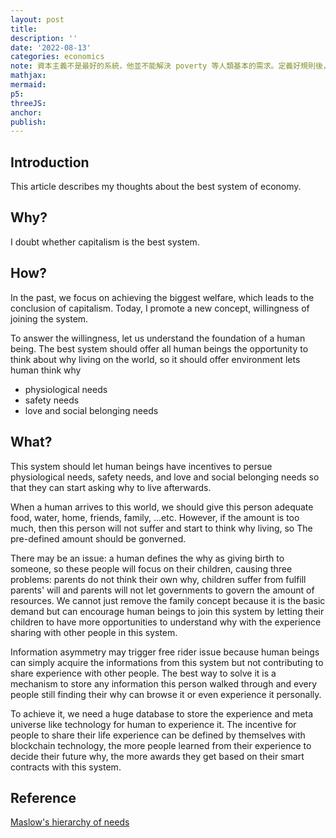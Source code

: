 ```yaml
---
layout: post
title:
description: ''
date: '2022-08-13'
categories: economics
note: 資本主義不是最好的系統，他並不能解決 poverty 等人類基本的需求。定義好規則後，可以用 ML 來預測 steady state 的結果
mathjax:
mermaid:
p5:
threeJS:
anchor:
publish:
---
```


## Introduction

This article describes my thoughts about the best system of economy.

## Why?

I doubt whether capitalism is the best system.

## How?

In the past, we focus on achieving the biggest welfare, which leads to the conclusion of capitalism. Today, I promote a new concept, willingness of joining the system.

To answer the willingness, let us understand the foundation of a human being. The best system should offer all human beings the opportunity to think about why living on the world, so it should offer environment lets human think why

* physiological needs
* safety needs
* love and social belonging needs

## What?

This system should let human beings have incentives to persue physiological needs, safety needs, and love and social belonging needs so that they can start asking why to live afterwards.

When a human arrives to this world, we should give this person adequate food, water, home, friends, family, ...etc. However, if the amount is too much, then this person will not suffer and start to think why living, so The pre-defined amount should be gonverned.

There may be an issue: a human defines the why as giving birth to someone, so these people will focus on their children, causing three problems: parents do not think their own why, children suffer from fulfill parents' will and parents will not let governments to govern the amount of resources. We cannot just remove the family concept because it is the basic demand but can encourage human beings to join this system by letting their children to have more opportunities to understand why with the experience sharing with other people in this system.

Information asymmetry may trigger free rider issue because human beings can simply acquire the informations from this system but not contributing to share experience with other people. The best way to solve it is a mechanism to store any information this person walked through and every people still finding their why can browse it or even experience it personally.

To achieve it, we need a huge database to store the experience and meta universe like technology for human to experience it. The incentive for people to share their life experience can be defined by themselves with blockchain technology, the more people learned from their experience to decide their future why, the more awards they get based on their smart contracts with this system.

## Reference

[Maslow's hierarchy of needs](https://en.wikipedia.org/wiki/Maslow%27s_hierarchy_of_needs)
